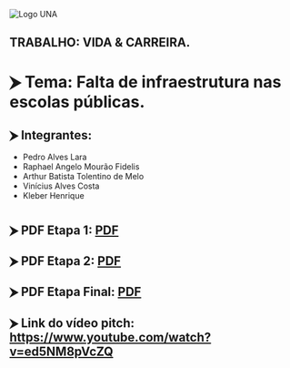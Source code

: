 ![Logo UNA](https://upload.wikimedia.org/wikipedia/commons/archive/9/96/20181204133959%21Centro_Universit%C3%A1rio_UNA.png)
## TRABALHO: VIDA & CARREIRA.


# ⮞ Tema: Falta de infraestrutura nas escolas públicas.
## ⮞ Integrantes:
- Pedro Alves Lara
- Raphael Angelo Mourão Fidelis
- Arthur Batista Tolentino de Melo
- Vinícius Alves Costa
- Kleber Henrique
#


## ⮞ PDF Etapa 1: [PDF](https://drive.google.com/file/d/1rFMkcu699Szy_PGYaNWcTGXdWUdTHOZF/view?usp=sharing)
## ⮞ PDF Etapa 2: [PDF](https://drive.google.com/file/d/15hKjgCYljVmxc6205RrkWWfGaOclRDoO/view?usp=sharing)
## ⮞ PDF Etapa Final: [PDF](https://drive.google.com/file/d/12Z2HQB7kXj5ycqBirPrVCJIB3rUa4D0C/view?usp=sharing)

## ⮞ Link do vídeo pitch: https://www.youtube.com/watch?v=ed5NM8pVcZQ
